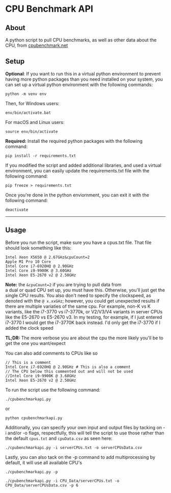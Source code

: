 # CPU Benchmark API

About
---------
A python script to pull CPU benchmarks, as well as other data about the CPU, from [cpubenchmark.net](https://cpubenchmark.net)

Setup
---------
**Optional**: If you want to run this in a virtual python environment
to prevent having more python packages than you need installed on 
your system, you can set up a virtual python environment with the 
following commands: 
```
python -m venv env
```
Then, for Windows users:
```
env/bin/activate.bat
```
For macOS and Linux users:
```
source env/bin/activate
```
**Required:** Install the required python packages with the 
following command:
```
pip install -r requirements.txt
```

If you modified the script and added additional libraries, and 
used a virtual environment, you can easily update the 
requirements.txt file with the following command:
```
pip freeze > requirements.txt
```
Once you're done in the python enviornment, you can exit it with the following command:
```
deactivate
```
------
Usage
------
Before you run the script, make sure you have a cpus.txt file.
That file should look something like this:
```
Intel Xeon X5650 @ 2.67GHz&cpuCount=2
Apple M1 Pro 10 Core
Intel Core i7-6920HQ @ 2.90GHz
Intel Core i9-9900K @ 3.60GHz
Intel Xeon E5-2670 v2 @ 2.50GHz
```

**Note:** the ```&cpuCount=2``` if you are trying to pull data from  
a dual or quad CPU set up, you must have this. Otherwise, you'll just 
get the single CPU results. You also don't need to specify the 
clockspeed, as denoted with the ```@ x.xxGHz```; however, you could 
get unexpected results if there are multiple variaties of the same 
cpu. For example, non-K vs K variants, like the i7-3770 vs i7-3770k, 
or V2/V3/V4 variants in server CPUs like the E5-2670 vs E5-2670 v3.
In my testing, for example, if I just entered i7-3770 I would get the 
i7-3770K back instead. I'd only get the i7-3770 if I added the 
clock speed

**TL;DR:** The more verbose you are about the cpu the more likely 
you'll be to get the one you want/expect

You can also add comments to CPUs like so
```
// This is a comment
Intel Core i7-6920HQ @ 2.90GHz # This is also a comment
// The CPU below this commented out and will not be used 
//Intel Core i9-9900K @ 3.60GHz
Intel Xeon E5-2670 v2 @ 2.50GHz
```

To run the script use the following command:
```
./cpubenchmarkapi.py
```
or 
```
python cpubenchmarkapi.py
```

Additionally, you can specify your own input and output files by
tacking on -i and/or -o flags, respectfully, this will tell the 
script to use those rather than the default ```cpus.txt``` and 
```cpuData.csv``` 
as seen here:
```
./cpubenchmarkapi.py -i serverCPUs.txt -o serverCPUsData.csv
```

Lastly, you can also tack on the -p command to add multiprocessing
by default, it will use all available CPU's
```
./cpubenchmarkapi.py -p
```
```
./cpubenchmarkapi.py -i CPU_Data/serverCPUs.txt -o CPU_Data/serverCPUsData.csv -p 6
```
